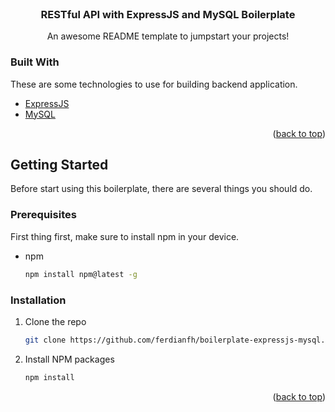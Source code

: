<!-- PROJECT LOGO -->
<br />
<div align="center">
  <h3 align="center">RESTful API with ExpressJS and MySQL Boilerplate</h3>

  <p align="center">
    An awesome README template to jumpstart your projects!
   
  </p>
</div>

### Built With

These are some technologies to use for building backend application.

- [ExpressJS](https://expressjs.com/)
- [MySQL](https://www.mysql.com/)

<p align="right">(<a href="#top">back to top</a>)</p>

<!-- GETTING STARTED -->

## Getting Started

Before start using this boilerplate, there are several things you should do.

### Prerequisites

First thing first, make sure to install npm in your device.

- npm
  ```sh
  npm install npm@latest -g
  ```

### Installation

1. Clone the repo
   ```sh
   git clone https://github.com/ferdianfh/boilerplate-expressjs-mysql.git
   ```
2. Install NPM packages
   ```sh
   npm install
   ```

<p align="right">(<a href="#top">back to top</a>)</p>
